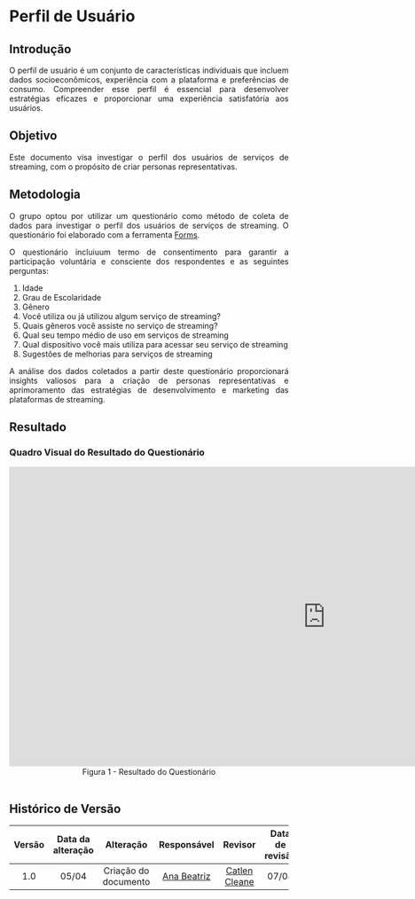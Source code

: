 # Perfil de Usuário

## Introdução

<div align="justify">
O perfil de usuário é um conjunto de características individuais que incluem dados socioeconômicos, experiência com a plataforma e preferências de consumo. Compreender esse perfil é essencial para desenvolver estratégias eficazes e proporcionar uma experiência satisfatória aos usuários.
</div>

## Objetivo

<div align="justify">
Este documento visa investigar o perfil dos usuários de serviços de streaming, com o propósito de criar personas representativas.
</div>

## Metodologia

<div align="justify">
O grupo optou por utilizar um questionário como método de coleta de dados para investigar o perfil dos usuários de serviços de streaming. O questionário foi elaborado com a ferramenta <a href="https://forms.office.com/">Forms</a>.

O questionário incluiuum termo de consentimento para garantir a participação voluntária e consciente dos respondentes e as seguintes perguntas:

1. Idade
2. Grau de Escolaridade
3. Gênero
4. Você utiliza ou já utilizou algum serviço de streaming?
5. Quais gêneros você assiste no serviço de streaming?
6. Qual seu tempo médio de uso em serviços de streaming
7. Qual dispositivo você mais utiliza para acessar seu serviço de streaming
8. Sugestões de melhorias para serviços de streaming

 A análise dos dados coletados a partir deste questionário proporcionará insights valiosos para a criação de personas representativas e aprimoramento das estratégias de desenvolvimento e marketing das plataformas de streaming.
</div>

## Resultado

### Quadro Visual do Resultado do Questionário

<iframe title="ARQ-Perfil" width="1140" height="541.25" src="https://app.powerbi.com/reportEmbed?reportId=3b98a7d9-0c7c-4356-920c-eb6d8b12f2ca&autoAuth=true&ctid=eb090420-444c-43f7-91f2-4b8da6bfe8e1" frameborder="0" allowFullScreen="true"></iframe>
<div align="center">Figura 1 - Resultado do Questionário</div>
</div>
<br>


## Histórico de Versão

| Versão | Data da alteração |             Alteração             |                   Responsável                   |                     Revisor                     | Data de revisão |
| :----: | :---------------: | :-------------------------------: | :---------------------------------------------: | :---------------------------------------------: | :-------------: |
|  1.0   |       05/04       |         Criação do documento        | [Ana Beatriz](https://github.com/anabfs) |[Catlen Cleane](https://github.com/catlenc)|07/04|